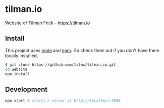 # tilman.io
Website of Tilman Frick – https://tilman.io

## Install

This project uses [node](http://nodejs.org) and [npm](https://npmjs.com). Go check them out if you don't have them locally installed.


```sh
$ git clone https://github.com/tilmx/tilman.io.git
cd website
npm install
```

## Development

```sh
npm start # starts a server at http://localhost:5000
```
